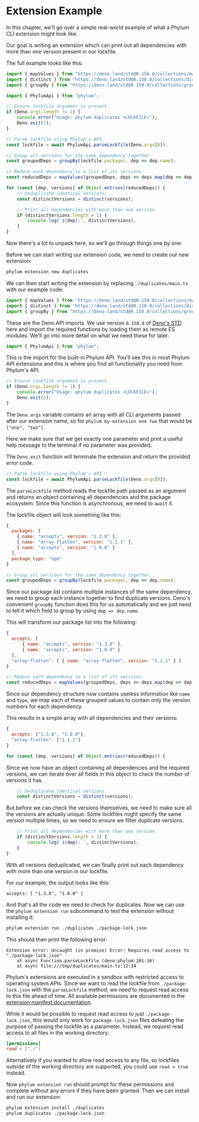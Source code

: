 # Extension Example

In this chapter, we'll go over a simple real-world example of what a Phylum CLI extension might look like.

Our goal is writing an extension which can print out all dependencies with more than one version present in our lockfile.

The full example looks like this:

```ts
import { mapValues } from "https://deno.land/std@0.150.0/collections/map_values.ts";
import { distinct } from "https://deno.land/std@0.150.0/collections/distinct.ts";
import { groupBy } from "https://deno.land/std@0.150.0/collections/group_by.ts";

import { PhylumApi } from "phylum";

// Ensure lockfile argument is present.
if (Deno.args.length != 1) {
    console.error("Usage: phylum duplicates <LOCKFILE>");
    Deno.exit(1);
}

// Parse lockfile using Phylum's API.
const lockfile = await PhylumApi.parseLockfile(Deno.args[0]);

// Group all versions for the same dependency together.
const groupedDeps = groupBy(lockfile.packages, dep => dep.name);

// Reduce each dependency to a list of its versions.
const reducedDeps = mapValues(groupedDeps, deps => deps.map(dep => dep.version));

for (const [dep, versions] of Object.entries(reducedDeps)) {
    // Deduplicate identical versions.
    const distinctVersions = distinct(versions);

    // Print all dependencies with more than one version.
    if (distinctVersions.length > 1) {
        console.log(`${dep}:`, distinctVersions);
    }
}
```

Now there's a lot to unpack here, so we'll go through things one by one:

Before we can start writing our extension code, we need to create our new extension:

```sh
phylum extension new duplicates
```

We can then start writing the extension by replacing `./duplicates/main.ts` with our example code:

```ts
import { mapValues } from "https://deno.land/std@0.150.0/collections/map_values.ts";
import { distinct } from "https://deno.land/std@0.150.0/collections/distinct.ts";
import { groupBy } from "https://deno.land/std@0.150.0/collections/group_by.ts";
```

These are the Deno API imports. We use version `0.150.0` of [Deno's STD][deno_std] here and import the required functions by loading them as remote ES modules. We'll go into more detail on what we need these for later.

[deno_std]: https://deno.land/std

```ts
import { PhylumApi } from "phylum";
```

This is the import for the built-in Phylum API. You'll see this in most Phylum API extensions and this is where you find all functionality you need from Phylum's API.

```ts
// Ensure lockfile argument is present.
if (Deno.args.length != 1) {
    console.error("Usage: phylum duplicates <LOCKFILE>");
    Deno.exit(1);
}
```

The `Deno.args` variable contains an array with all CLI arguments passed after our extension name, so for `phylum my-extension one two` that would be `["one", "two"]`.

Here we make sure that we get exactly one parameter and print a useful help message to the terminal if no parameter was provided.

The `Deno.exit` function will terminate the extension and return the provided error code.

```ts
// Parse lockfile using Phylum's API.
const lockfile = await PhylumApi.parseLockfile(Deno.args[0]);
```

The `parseLockfile` method reads the lockfile path passed as an argument and returns an object containing all dependencies and the package ecosystem. Since this function is asynchronous, we need to `await` it.

The lockfile object will look something like this:

```js
{
  packages: [
    { name: "accepts", version: "1.3.8" },
    { name: "array-flatten", version: "1.1.1" },
    { name: "accepts", version: "1.0.0" }
  ],
  package_type: "npm"
}
```

```ts
// Group all versions for the same dependency together.
const groupedDeps = groupBy(lockfile.packages, dep => dep.name);
```

Since our package list contains multiple instances of the same dependency, we need to group each instance together to find duplicate versions. Deno's convenient `groupBy` function does this for us automatically and we just need to tell it which field to group by using `dep => dep.name`.

This will transform our package list into the following:

```js
{
  accepts: [
      { name: "accepts", version: "1.3.8" },
      { name: "accepts", version: "1.0.0" }
  ],
  "array-flatten": [ { name: "array-flatten", version: "1.1.1" } ]
}
```

```ts
// Reduce each dependency to a list of its versions.
const reducedDeps = mapValues(groupedDeps, deps => deps.map(dep => dep.version));
```

Since our dependency structure now contains useless information like `name` and `type`, we map each of these grouped values to contain only the version numbers for each dependency.

This results in a simple array with all dependencies and their versions:

```js
{
  accepts: ["1.3.8", "1.0.0"],
  "array-flatten": ["1.1.1"]
}
```

```ts
for (const [dep, versions] of Object.entries(reducedDeps)) {
```

Since we now have an object containing all dependencies and the required versions, we can iterate over all fields in this object to check the number of versions it has.

```ts
    // Deduplicate identical versions.
    const distinctVersions = distinct(versions);
```

But before we can check the versions themselves, we need to make sure all the versions are actually unique. Some lockfiles might specify the same version multiple times, so we need to ensure we filter duplicate versions.

```ts
    // Print all dependencies with more than one version.
    if (distinctVersions.length > 1) {
        console.log(`${dep}: `, distinctVersions);
    }
}
```

With all versions deduplicated, we can finally print out each dependency with more than one version in our lockfile.

For our example, the output looks like this:

```text
accepts: [ "1.3.8", "1.0.0" ]
```

And that's all the code we need to check for duplicates. Now we can use the `phylum extension run` subcommand to test the extension without installing it:

```sh
phylum extension run ./duplicates ./package-lock.json
```

This should then print the following error:

```text
Extension error: Uncaught (in promise) Error: Requires read access to "./package-lock.json"
    at async Function.parseLockfile (deno:phylum:201:16)
    at async file:///tmp/duplicates/main.ts:12:14
```

Phylum's extensions are executed in a sandbox with restricted access to operating system APIs. Since we want to read the lockfile from `./package-lock.json` with the `parseLockfile` method, we need to request read access to this file ahead of time. All available permissions are documented in the [extension manifest documentation](./extension_manifest.md#permissions).

While it would be possible to request read access to just `./package-lock.json`, this would only work for `package-lock.json` files defeating the purpose of passing the lockfile as a parameter. Instead, we request read access to all files in the working directory:

```toml
[permissions]
read = ["./"]
```

Alternatively if you wanted to allow read access to any file, so lockfiles outside of the working directory are supported, you could use `read = true` instead.

Now `phylum extension run` should prompt for these permissions and complete without any errors if they have been granted. Then we can install and run our extension:

```sh
phylum extension install ./duplicates
phylum duplicates ./package-lock.json
```
